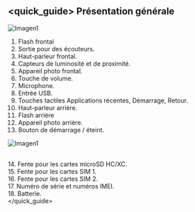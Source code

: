 ## <quick_guide> Présentation générale

![Imagen1](http://static.energysistem.com/images/manuals/39976/54dca1090b198.jpg)

1. Flash frontal
2. Sortie pour des écouteurs.
3. Haut-parleur frontal.
4. Capteurs de luminosité et de proximité.
5. Appareil photo frontal.
6. Touche de volume.
7. Microphone.
8. Entrée USB.
9. Touches tactiles Applications récentes, Démarrage, Retour.
10. Haut-parleur arrière.
11. Flash arrière
12. Appareil photo arrière.
13. Bouton de démarrage / éteint.

![Imagen1](http://static.energysistem.com/images/manuals/39976/54dca10f166f9.jpg)

<br>14. Fente pour les cartes microSD HC/XC.<br>15. Fente pour les cartes SIM 1.<br>16. Fente pour les cartes SIM 2.<br>17. Numéro de série et numéros IMEI.<br> 18. Batterie.<br>
</quick_guide>
